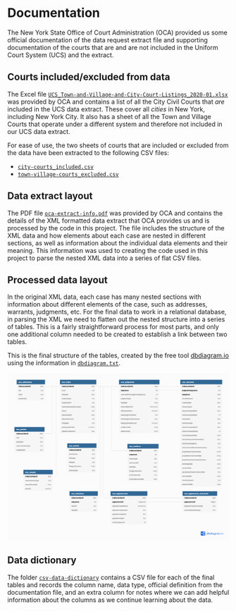 # Documentation

The New York State Office of Court Administration (OCA) provided us some official documentation of the data request extract file and supporting documentation of the courts that are and are not included in the Uniform Court System (UCS) and the extract. 

## Courts included/excluded from data

The Excel file [`UCS_Town-and-Village-and-City-Court-Listings_2020-01.xlsx`](UCS_Town-and-Village-and-City-Court-Listings_2020-01.xlsx) was provided by OCA and contains a list of all the City Civil Courts that _are_ included in the UCS data extract. These cover all _cities_ in New York, including New York City. It also has a sheet of all the Town and Village Courts that operate under a different system and therefore not included in our UCS data extract.

For ease of use, the two sheets of courts that are included or excluded from the data have been extracted to the following CSV files:  
* [`city-courts_included.csv`](city-courts_included.csv)  
* [`town-village-courts_excluded.csv`](town-village-courts_excluded.csv)  

## Data extract layout

The PDF file [`oca-extract-info.pdf`](oca-extract-info.pdf) was provided by OCA and contains the details of the XML formatted data extract that OCA provides us and is processed by the code in this project. The file includes the structure of the XML data and how elements about each case are nested in different sections, as well as information about the individual data elements and their meaning. This information was used to creating the code used in this project to parse the nested XML data into a series of flat CSV files. 

## Processed data layout

In the original XML data, each case has many nested sections with information about different elements of the case, such as addresses, warrants, judgments, etc. For the final data to work in a relational database, in parsing the XML we need to flatten out the nested structure into a series of tables. This is a fairly straightforward process for most parts, and only one additional column needed to be created to establish a link between two tables. 

This is the final structure of the tables, created by the free tool [dbdiagram.io](https://dbdiagram.io/) using the information in [`dbdiagram.txt`](dbdiagram.txt).

![Database Diagram](oca-db-diagram.png) 

## Data dictionary

The folder [`csv-data-dictionary`](csv-data-dictionary) contains a CSV file for each of the final tables and records the column name, data type, official definition from the documentation file, and an extra column for notes where we can add helpful information about the columns as we continue learning about the data.

